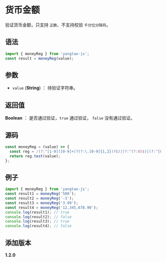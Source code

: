 # 货币金额

验证货币金额，只支持 `正数`、不支持校验 `千分位分隔符`。

## 语法

```js
import { moneyReg } from 'yangtao-js';
const result = moneyReg(value);
```

## 参数

- `value` (**String**) ： 待验证字符串。

## 返回值

**Boolean** ： 是否通过验证，`true` 通过验证， `false` 没有通过验证。

## 源码

```js
const moneyReg = (value) => {
  const reg = /(?:^[1-9]([0-9]+)?(?:\.[0-9]{1,2})?$)|(?:^(?:0)$)|(?:^[0-9]\.[0-9](?:[0-9])?$)/;
  return reg.test(value);
};
```

## 例子

```js
import { moneyReg } from 'yangtao-js';
const result1 = moneyReg('500');
const result2 = moneyReg('-3');
const result3 = moneyReg('3.99');
const result4 = moneyReg('12,345,678.90');
console.log(result1); // true
console.log(result2); // false
console.log(result3); // true
console.log(result4); // false
```

## 添加版本

**1.2.0**
